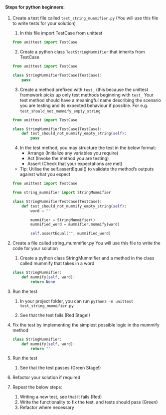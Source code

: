 
#### Steps for python beginners:
1. Create a test file called `test_string_mummifier.py` (You will use this file to write tests for your solution)
   1. In this file import TestCase from unittest
   
   ```python
   from unittest import TestCase
   ```
   
   2. Create a python class `TestStringMummifier` that inherits from TestCase
   
   ```python
   from unittest import TestCase
   
   class StringMummifierTestCase(TestCase):
       pass
   ```
   
   3. Create a method prefixed with `test_` (this because the unittest framework picks up only test methods beginning with `test_`
Your test method should have a meaningful name describing the scenario you are testing and its expected behaviour if possible. For e.g. `test_should_not_mummify_empty_string`

   ```python
   from unittest import TestCase
   
   class StringMummifierTestCase(TestCase):
       def test_should_not_mummify_empty_string(self):
           pass
   ```

   4. In the test method, you may structure the test in the below format:
      - Arrange (Initialize any variables you require)
      - Act (Invoke the method you are testing)
      - Assert (Check that your expectations are met)

   - Tip: Utilise the self.assertEqual() to validate the method’s outputs against what you expect

    ```python
    from unittest import TestCase
    
    from string_mummifier import StringMummifier
    
    class StringMummifierTestCase(TestCase):
        def test_should_not_mummify_empty_string(self):
            word = ""
    
            mummifier = StringMummifier()
            mummified_word = mummifier.mommify(word)
    
            self.assertEqual("", mummified_word)
    ```

2. Create a file called string_mummifier.py
You will use this file to write the code for your solution

   1. Create a python class StringMummifier and a method in the class called mummify that takes in a word
    
    ```python
    class StringMummifier:
        def mummify(self, word):
            return None
    ```

3. Run the test

   1. In your project folder, you can run `python3 -m unittest test_string_mummifier.py`
  
   2. See that the test fails (Red Stage!)
   
4. Fix the test by implementing the simplest possible logic in the mummify method

   ```python
   class StringMummifier:
       def mummify(self, word):
           return ""

   ```

5. Run the test

   1. See that the test passes (Green Stage!)

6. Refactor your solution if required

7. Repeat the below steps:
   1. Writing a new test, see that it fails (Red)
   2. Write the functionality to fix the test, and tests should pass (Green)
   3. Refactor where necessary

  